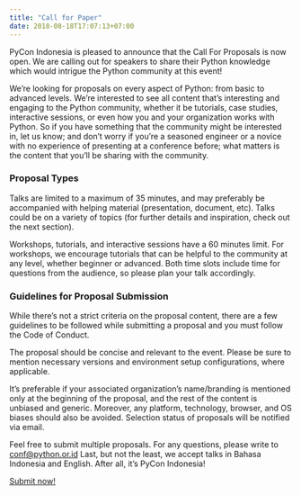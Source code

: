 ```yaml
---
title: "Call for Paper"
date: 2018-08-18T17:07:13+07:00
---
```


PyCon Indonesia is pleased to announce that the Call For Proposals is now open. We are calling out for speakers to share their Python knowledge which would intrigue the Python community at this event!

We’re looking for proposals on every aspect of Python: from basic to advanced levels. We’re interested to see all content that’s interesting and engaging to the Python community, whether it be tutorials, case studies, interactive sessions, or even how you and your organization works with Python. So if you have something that the community might be interested in, let us know; and don’t worry if you’re a seasoned engineer or a novice with no experience of presenting at a conference before; what matters is the content that you’ll be sharing with the community.

### Proposal Types
Talks are limited to a maximum of 35 minutes, and may preferably be accompanied with helping material (presentation, document, etc). Talks could be on a variety of topics (for further details and inspiration, check out the next section).

Workshops, tutorials, and interactive sessions have a 60 minutes limit. For workshops, we encourage tutorials that can be helpful to the community at any level, whether beginner or advanced. Both time slots include time for questions from the audience, so please plan your talk accordingly.

### Guidelines for Proposal Submission
While there’s not a strict criteria on the proposal content, there are a few guidelines to be followed while submitting a proposal and you must follow the Code of Conduct.

The proposal should be concise and relevant to the event. Please be sure to mention necessary versions and environment setup configurations, where applicable.

It’s preferable if your associated organization’s name/branding is mentioned only at the beginning of the proposal, and the rest of the content is unbiased and generic. Moreover, any platform, technology, browser, and OS biases should also be avoided. Selection status of proposals will be notified via email.

Feel free to submit multiple proposals. For any questions, please write to [conf@python.or.id](mailto:conf@python.or.id) Last, but not the least, we accept talks in Bahasa Indonesia and English. After all, it’s PyCon Indonesia!

<a class="button" target="_blank" href="https://www.papercall.io/pyconid2018">Submit now!</a>
